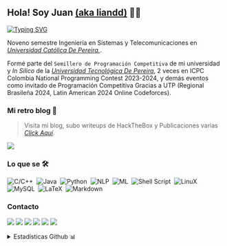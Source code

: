 ## Hola! Soy Juan [(aka liandd)](https://liandd.github.io) 👋🏻 

[![Typing SVG](https://readme-typing-svg.demolab.com?font=Fira+Code&pause=1000&color=FF2EEC&width=435&lines=i+do+CTF/+Champagne+n+Toasts+for+Fun)](https://git.io/typing-svg)

Noveno semestre Ingeniería en Sistemas y Telecomunicaciones en *[Universidad Católica De Pereira.](https://ucp.edu.co)*.

Formé parte del `Semillero de Programación Competitiva` de mi universidad y *In Silico* de la *[Universidad Tecnológica De Pereira](https://utp.edu.co/)*, 2 veces en ICPC Colombia National Programming Contest 2023-2024, y demás eventos como invitado de Programación Competitiva Gracias a UTP (Regional Brasileña 2024, Latin American 2024 Online Codeforces).

### Mi retro blog 💾
> Visita mi blog, subo writeups de HackTheBox y Publicaciones varias *[Click Aquí](https://liandd.github.io)*. 

![](https://komarev.com/ghpvc/?username=liandd&color=D445C5)

### Lo que se 🛠
![C/C++](https://img.shields.io/badge/-c++-0020DB?logo=cplusplus&logoColor=black&style=for-the-badge)&nbsp;
![Java](https://img.shields.io/badge/Java-000B74?logo=java&logoColor=black&style=for-the-badge)&nbsp;
![Python](https://img.shields.io/badge/Python-383878?style=for-the-badge&logo=python&logoColor=black)&nbsp;
![NLP](https://img.shields.io/badge/NLP-00094E?style=for-the-badge&logo=python&logoColor=black)&nbsp;
![ML](https://img.shields.io/badge/ML-121011?style=for-the-badge&logo=python&logoColor=white)&nbsp;
![Shell Script](https://img.shields.io/badge/Shell_Script-121011?style=for-the-badge&logo=gnu-bash&logoColor=white)&nbsp;
![LinuX](https://img.shields.io/badge/LINUX-00000F?style=for-the-badge&logo=linux&logoColor=white)&nbsp;
![MySQL](https://img.shields.io/badge/MySQL-00000F?style=for-the-badge&logo=mysql&logoColor=white)&nbsp;
![LaTeX](https://img.shields.io/badge/latex-0C77EB.svg?style=for-the-badge&logo=latex&logoColor=black)&nbsp;
![Markdown](https://img.shields.io/badge/markdown-%23000000.svg?style=for-the-badge&logo=markdown&logoColor=white)



### Contacto

<p align = "center">
  
[<img src = "https://img.shields.io/badge/website-%23.svg?&style=for-the-badge&logo=www&logoColor=white%22&color=black" />](https://liandd.github.io)
[<img src = "https://img.shields.io/badge/twitter-%231DA1F2.svg?&style=for-the-badge&logo=twitter&logoColor=white&color=black">](https://x.com/lianndd_) 
[<img src = "https://img.shields.io/badge/linkedin-%2312100E.svg?&style=for-the-badge&logo=linkedin&logoColor=white&color=black" />](https://www.linkedin.com/in/juan-garciaa2/)
[<img src = "https://img.shields.io/badge/youtube-%231DA1F2.svg?&style=for-the-badge&logo=youtube&logoColor=white&color=black">](https://www.youtube.com/@liandd) 
[<img src = "https://img.shields.io/badge/Hack The Box-%23.svg?&style=for-the-badge&logo=www&logoColor=white%22&color=black" />](https://app.hackthebox.com/profile/1098514)
[<img src = "https://img.shields.io/badge/Hoja_de_Vida-%23.svg?&style=for-the-badge&logo=www&logoColor=white%22&color=black" />](https://github.com/liandd/liandd/blob/main/Juan%20david%20garcia%20acevedo.pdf)
</p>

<details>

  <summary>Estadísticas Github 📊</summary>
  <div align="center">
  <table border="0" cellspacing="0" cellpadding="0">
    <tr>
      <td align="center" style="padding: 10px;">
        <a href="https://github.com/liandd">
          <img src="https://github-readme-stats.vercel.app/api?username=liandd&count_private=true&show_icons=true&theme=dracula&title_color=34eb80&cache_seconds=86400&locale=es" alt="Estadísticas de GitHub" />
        </a>
      </td>
      <td align="center" style="padding: 10px;">
        <a href="https://github.com/liandd">
          <img src="https://github-readme-stats.vercel.app/api/top-langs/?username=liandd&layout=compact&hide=TSQL&theme=dracula&title_color=34eb80&locale=es">
        </a>
      </td>
    </tr>
  </table>
  <br>
</div>
</details>
  

<!--**liandd/liandd** is a ✨ _special_ ✨ repository because its `README.md` (this file) appears on your GitHub profile.
